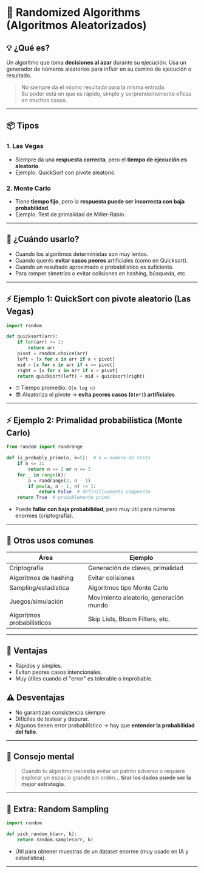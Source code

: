 # 🎲 Randomized Algorithms (Algoritmos Aleatorizados)

## 💡 ¿Qué es?

Un algoritmo que toma **decisiones al azar** durante su ejecución. Usa un generador de números aleatorios para influir en su camino de ejecución o resultado.

> No siempre da el mismo resultado para la misma entrada.  
> Su poder está en que es rápido, simple y sorprendentemente eficaz en muchos casos.

---

## 📦 Tipos

### 1. **Las Vegas**

- Siempre da una **respuesta correcta**, pero el **tiempo de ejecución es aleatorio**.
- Ejemplo: QuickSort con pivote aleatorio.

### 2. **Monte Carlo**

- Tiene **tiempo fijo**, pero la **respuesta puede ser incorrecta con baja probabilidad**.
- Ejemplo: Test de primalidad de Miller-Rabin.

---

## 🎯 ¿Cuándo usarlo?

- Cuando los algoritmos deterministas son muy lentos.
- Cuando querés **evitar casos peores** artificiales (como en Quicksort).
- Cuando un resultado aproximado o probabilístico es suficiente.
- Para romper simetrías o evitar colisiones en hashing, búsqueda, etc.

---

## ⚡ Ejemplo 1: QuickSort con pivote aleatorio (Las Vegas)

```python
import random

def quicksort(arr):
    if len(arr) <= 1:
        return arr
    pivot = random.choice(arr)
    left = [x for x in arr if x < pivot]
    mid = [x for x in arr if x == pivot]
    right = [x for x in arr if x > pivot]
    return quicksort(left) + mid + quicksort(right)
```

- ⏱ Tiempo promedio: `O(n log n)`
- 😎 Aleatoriza el pivote → **evita peores casos (`O(n²)`) artificiales**

---

## ⚡ Ejemplo 2: Primalidad probabilística (Monte Carlo)

```python
from random import randrange

def is_probably_prime(n, k=5):  # k = número de tests
    if n <= 3:
        return n == 2 or n == 3
    for _ in range(k):
        a = randrange(2, n - 1)
        if pow(a, n - 1, n) != 1:
            return False  # definitivamente compuesto
    return True  # probablemente primo
```

- Puede **fallar con baja probabilidad**, pero muy útil para números enormes (criptografía).

---

## 🔐 Otros usos comunes

| Área                          | Ejemplo                                 |
|-------------------------------|------------------------------------------|
| Criptografía                  | Generación de claves, primalidad         |
| Algoritmos de hashing         | Evitar colisiones                        |
| Sampling/estadística          | Algoritmos tipo Monte Carlo              |
| Juegos/simulación             | Movimiento aleatorio, generación mundo  |
| Algoritmos probabilísticos    | Skip Lists, Bloom Filters, etc.          |

---

## 🧨 Ventajas

- Rápidos y simples.
- Evitan peores casos intencionales.
- Muy útiles cuando el "error" es tolerable o improbable.

## ⚠️ Desventajas

- No garantizan consistencia siempre.
- Difíciles de testear y depurar.
- Algunos tienen error probabilístico → hay que **entender la probabilidad del fallo**.

---

## 🎯 Consejo mental

> Cuando tu algoritmo necesita evitar un patrón adverso o requiere explorar un espacio grande sin orden... **tirar los dados puede ser la mejor estrategia**.

---

## 🧪 Extra: Random Sampling

```python
import random

def pick_random_k(arr, k):
    return random.sample(arr, k)
```

- Útil para obtener muestras de un dataset enorme (muy usado en IA y estadística).

---
